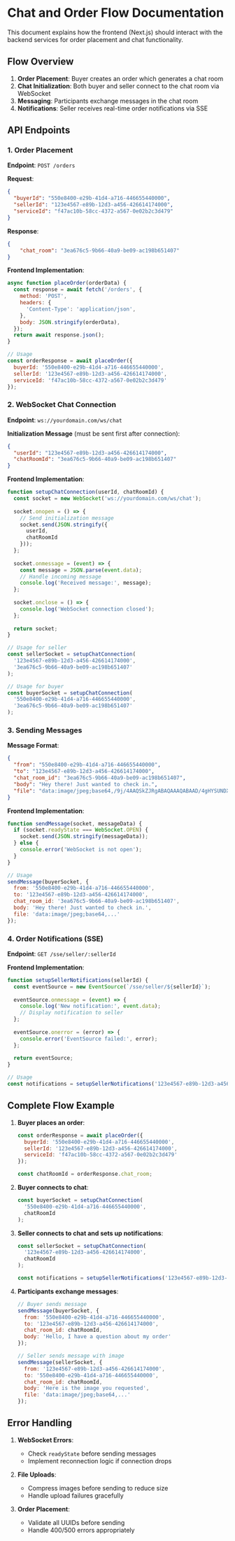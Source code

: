 # Chat and Order Flow Documentation

This document explains how the frontend (Next.js) should interact with the backend services for order placement and chat functionality.

## Flow Overview

1. **Order Placement**: Buyer creates an order which generates a chat room
2. **Chat Initialization**: Both buyer and seller connect to the chat room via WebSocket
3. **Messaging**: Participants exchange messages in the chat room
4. **Notifications**: Seller receives real-time order notifications via SSE

## API Endpoints

### 1. Order Placement

**Endpoint**: `POST /orders`

**Request**:
```json
{
  "buyerId": "550e8400-e29b-41d4-a716-446655440000",
  "sellerId": "123e4567-e89b-12d3-a456-426614174000",
  "serviceId": "f47ac10b-58cc-4372-a567-0e02b2c3d479"
}
```

**Response**:
```json
{
    "chat_room": "3ea676c5-9b66-40a9-be09-ac198b651407"
}
```

**Frontend Implementation**:
```javascript
async function placeOrder(orderData) {
  const response = await fetch('/orders', {
    method: 'POST',
    headers: {
      'Content-Type': 'application/json',
    },
    body: JSON.stringify(orderData),
  });
  return await response.json();
}

// Usage
const orderResponse = await placeOrder({
  buyerId: '550e8400-e29b-41d4-a716-446655440000',
  sellerId: '123e4567-e89b-12d3-a456-426614174000',
  serviceId: 'f47ac10b-58cc-4372-a567-0e02b2c3d479'
});
```

### 2. WebSocket Chat Connection

**Endpoint**: `ws://yourdomain.com/ws/chat`

**Initialization Message** (must be sent first after connection):
```json
{
  "userId": "123e4567-e89b-12d3-a456-426614174000",
  "chatRoomId": "3ea676c5-9b66-40a9-be09-ac198b651407"
}
```

**Frontend Implementation**:
```javascript
function setupChatConnection(userId, chatRoomId) {
  const socket = new WebSocket('ws://yourdomain.com/ws/chat');
  
  socket.onopen = () => {
    // Send initialization message
    socket.send(JSON.stringify({
      userId,
      chatRoomId
    }));
  };
  
  socket.onmessage = (event) => {
    const message = JSON.parse(event.data);
    // Handle incoming message
    console.log('Received message:', message);
  };
  
  socket.onclose = () => {
    console.log('WebSocket connection closed');
  };
  
  return socket;
}

// Usage for seller
const sellerSocket = setupChatConnection(
  '123e4567-e89b-12d3-a456-426614174000',
  '3ea676c5-9b66-40a9-be09-ac198b651407'
);

// Usage for buyer
const buyerSocket = setupChatConnection(
  '550e8400-e29b-41d4-a716-446655440000',
  '3ea676c5-9b66-40a9-be09-ac198b651407'
);
```

### 3. Sending Messages

**Message Format**:
```json
{
  "from": "550e8400-e29b-41d4-a716-446655440000",
  "to": "123e4567-e89b-12d3-a456-426614174000",
  "chat_room_id": "3ea676c5-9b66-40a9-be09-ac198b651407",
  "body": "Hey there! Just wanted to check in.",
  "file": "data:image/jpeg;base64,/9j/4AAQSkZJRgABAQAAAQABAAD/4gHYSUNDX1BST0ZJTEUAAQEAAAHIAAAAAAQwAABtbnRyUkdCIFhZWiAH4AABAAEAAAAAAABh...[truncated]...ppOaoqeoh7b76Z//9k="
}
```

**Frontend Implementation**:
```javascript
function sendMessage(socket, messageData) {
  if (socket.readyState === WebSocket.OPEN) {
    socket.send(JSON.stringify(messageData));
  } else {
    console.error('WebSocket is not open');
  }
}

// Usage
sendMessage(buyerSocket, {
  from: '550e8400-e29b-41d4-a716-446655440000',
  to: '123e4567-e89b-12d3-a456-426614174000',
  chat_room_id: '3ea676c5-9b66-40a9-be09-ac198b651407',
  body: 'Hey there! Just wanted to check in.',
  file: 'data:image/jpeg;base64,...'
});
```

### 4. Order Notifications (SSE)

**Endpoint**: `GET /sse/seller/:sellerId`

**Frontend Implementation**:
```javascript
function setupSellerNotifications(sellerId) {
  const eventSource = new EventSource(`/sse/seller/${sellerId}`);
  
  eventSource.onmessage = (event) => {
    console.log('New notification:', event.data);
    // Display notification to seller
  };
  
  eventSource.onerror = (error) => {
    console.error('EventSource failed:', error);
  };
  
  return eventSource;
}

// Usage
const notifications = setupSellerNotifications('123e4567-e89b-12d3-a456-426614174000');
```

## Complete Flow Example

1. **Buyer places an order**:
   ```javascript
   const orderResponse = await placeOrder({
     buyerId: '550e8400-e29b-41d4-a716-446655440000',
     sellerId: '123e4567-e89b-12d3-a456-426614174000',
     serviceId: 'f47ac10b-58cc-4372-a567-0e02b2c3d479'
   });
   
   const chatRoomId = orderResponse.chat_room;
   ```

2. **Buyer connects to chat**:
   ```javascript
   const buyerSocket = setupChatConnection(
     '550e8400-e29b-41d4-a716-446655440000',
     chatRoomId
   );
   ```

3. **Seller connects to chat and sets up notifications**:
   ```javascript
   const sellerSocket = setupChatConnection(
     '123e4567-e89b-12d3-a456-426614174000',
     chatRoomId
   );
   
   const notifications = setupSellerNotifications('123e4567-e89b-12d3-a456-426614174000');
   ```

4. **Participants exchange messages**:
   ```javascript
   // Buyer sends message
   sendMessage(buyerSocket, {
     from: '550e8400-e29b-41d4-a716-446655440000',
     to: '123e4567-e89b-12d3-a456-426614174000',
     chat_room_id: chatRoomId,
     body: 'Hello, I have a question about my order'
   });
   
   // Seller sends message with image
   sendMessage(sellerSocket, {
     from: '123e4567-e89b-12d3-a456-426614174000',
     to: '550e8400-e29b-41d4-a716-446655440000',
     chat_room_id: chatRoomId,
     body: 'Here is the image you requested',
     file: 'data:image/jpeg;base64,...'
   });
   ```

## Error Handling

1. **WebSocket Errors**:
    - Check `readyState` before sending messages
    - Implement reconnection logic if connection drops

2. **File Uploads**:
    - Compress images before sending to reduce size
    - Handle upload failures gracefully

3. **Order Placement**:
    - Validate all UUIDs before sending
    - Handle 400/500 errors appropriately
